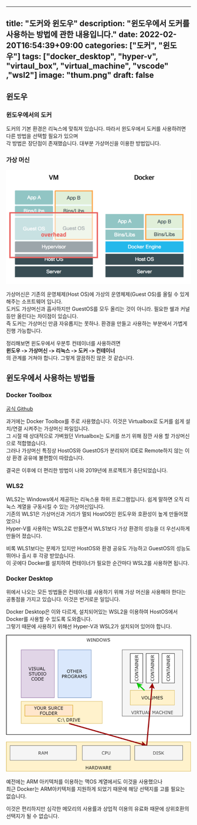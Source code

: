 
---
title: "도커와 윈도우"
description: "윈도우에서 도커를 사용하는 방법에 관한 내용입니다."
date: 2022-02-20T16:54:39+09:00
categories: ["도커", "윈도우"]
tags: ["docker_desktop", "hyper-v", "virtaul_box", "virtual_machine", "vscode" ,"wsl2"]
image: "thum.png"
draft: false
---

## 윈도우

### 윈도우에서의 도커

도커의 기본 환경은 리눅스에 맞춰져 있습니다. 따라서 윈도우에서 도커를 사용하려면 다른 방법을 선택할 필요가 있으며  
각 방법은 장단점이 존재했습니다.  대부분 가상머신을 이용한 방법입니다.

### 가상 머신

![가상머신과 도커](1.png)

가상머신은 기존의 운영체제(Host OS)에 가상의 운영체제(Guest OS)를 올릴 수 있게 해주는 소프트웨어 입니다.  
도커도 가상머신과 흡사하지만 GuestOS를 모두 올리는 것이 아니라. 필요한 쉘과 커널등만 올린다는 차이점이 있습니다.  
즉 도커는 가상머신 만큼 자유롭지는 못하나. 환경을 만들고 사용하는 부분에서 가볍게 진행 가능합니다.

정리해보면 윈도우에서 우분투 컨테이너를 사용하려면  
**윈도우 -> 가상머신 -> 리눅스 -> 도커 -> 컨테이너**  
의 관계를 거쳐야 합니다. 그렇게 깔끔하진 않은 것 같습니다.


## 윈도우에서 사용하는 방법들

### Docker Toolbox

[공식 Github](https://github.com/docker-archive/toolbox/releases)

과거에는 Docker Toolbox를 주로 사용했습니다.  이것은 Virtualbox로 도커를 쉽게 설치/연결 시켜주는 가상머신 파일입니다.  
그 시절 때 상대적으로 가벼웠던 Virtualbox는 도커를 쓰기 위해 잠깐 사용 할 가상머신으로 적합했습니다.  
그러나 가상머신 특징상 HostOS와 GuestOS가 분리되어 IDE로 Remote하지 않는 이상 환경 공유에 불편함이 따랐습니다.

결국은 이후에 더 편리한 방법이 나와 2019년에 프로젝트가 중단되었습니다.


### WLS2

WLS2는 Windows에서 제공하는 리눅스용 하위 프로그램입니다. 쉽게 말하면 오직 리눅스 계열을 구동시킬 수 있는 가상머신입니다.  
기존의 WLS1은 가상머신과 거리가 멀되 HostOS인 윈도우와 호환성이 높게 만들어졌었으나  
Hyper-V를 사용하는 WSL2로 만들면서 WLS1보다 가상 환경의 성능을 더 우선시하게 만들어 졌습니다.

비록 WLS1보다는 문제가 있지만 HostOS와 환경 공유도 가능하고 GuestOS의 성능도 뛰어나 출시 후 각광 받았습니다.  
이 곳에다 Docker를 설치하여 컨테이너가 필요한 순간마다 WSL2를 사용하면 됩니다.

### Docker Desktop

위에서 나오는 모든 방법들은 컨테이너를 사용하기 위해 가상 머신을 사용해야 한다는 공통점을 가지고 있습니다. 이것은 번거로운 일입니다.

Docker Desktop은 이와 다르게, 설치되어있는 WSL2을 이용하여 HostOS에서 Docker를 사용할 수 있도록 도와줍니다.  
그렇기 때문에 사용하기 위해선 Hyper-V과 WSL2가 설치되어 있어야 합니다.

![도커 데스크탑 원리](2.png)

예전에는 ARM 아키텍처를 이용하는 맥OS 계열에서도 이것을 사용했으나  
최근 Docker는 ARM아키텍처를 지원하게 되었기 때문에 해당 선택지를 고를 필요는 없습니다.

이것은 편리하지만 심각한 메모리의 사용률과 상업적 이용의 유료화 때문에 상위호환의 선택지가 될 수 없습니다.
